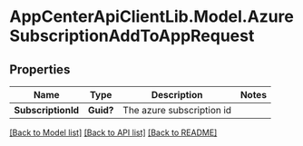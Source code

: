 # AppCenterApiClientLib.Model.AzureSubscriptionAddToAppRequest
## Properties

Name | Type | Description | Notes
------------ | ------------- | ------------- | -------------
**SubscriptionId** | **Guid?** | The azure subscription id | 

[[Back to Model list]](../README.md#documentation-for-models) [[Back to API list]](../README.md#documentation-for-api-endpoints) [[Back to README]](../README.md)

